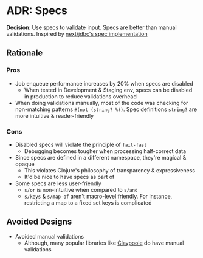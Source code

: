 ADR: Specs
=============

**Decision**: Use specs to validate input. Specs are better than manual validations. Inspired by [next/jdbc's spec implementation](https://github.com/seancorfield/next-jdbc/blob/5ce2c327323eb5c164e60f922f051df35ea08c83/src/next/jdbc/specs.clj)

Rationale
---------

### Pros
- Job enqueue performance increases by 20% when specs are disabled
  - When tested in Development & Staging env, specs can be disabled in production to reduce validations overhead
- When doing validations manually, most of the code was checking for non-matching patterns `#(not (string? %))`. Spec definitions `string?` are more intuitive & reader-friendly
 

### Cons
- Disabled specs will violate the principle of `fail-fast`
  - Debugging becomes tougher when processing half-correct data
- Since specs are defined in a different namespace, they're magical & opaque
  - This violates Clojure's philosophy of transparency & expressiveness
  - It'd be nice to have specs as part of 
- Some specs are less user-friendly
  - `s/or` is non-intuitive when compared to `s/and`
  - `s/keys` & `s/map-of` aren't macro-level friendly. For instance, restricting a map to a fixed set keys is complicated


Avoided Designs
---------

- Avoided manual validations
  - Although, many popular libraries like [Claypoole](https://github.com/clj-commons/claypoole) do have manual validations
